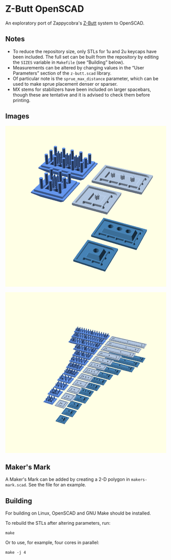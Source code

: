 # Z-Butt OpenSCAD

An exploratory port of Zappycobra's [Z-Butt](https://github.com/imyownyear/Z-Butt) system to OpenSCAD.


## Notes

-   To reduce the repository size, only STLs for 1u and 2u keycaps have been included. The full set can be built from the repository by editing the `SIZES` variable in `Makefile` (see “Building” below).
-   Measurements can be altered by changing values in the “User Parameters” section of the `z-butt.scad` library.
-   Of particular note is the `sprue_max_distance` parameter, which can be used to make sprue placement denser or sparser.
-   MX stems for stabilizers have been included on larger spacebars, though these are tentative and it is advised to check them before printing.


## Images

![Z-Butt OpenSCAD 1u & 2u](img/z-butt-1u-2u-photo.png)

![Z-Butt OpenSCAD Family Photo](img/z-butt-family-photo.png)


## Maker's Mark

A Maker's Mark can be added by creating a 2-D polygon in `makers-mark.scad`. See the file for an example.


## Building

For building on Linux, OpenSCAD and GNU Make should be installed.

To rebuild the STLs after altering parameters, run:

```
make
```

Or to use, for example, four cores in parallel:

```
make -j 4
```


